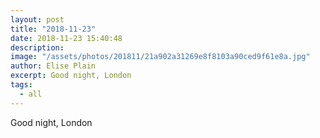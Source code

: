 ```yaml
---
layout: post
title: "2018-11-23"
date: 2018-11-23 15:40:48
description: 
image: "/assets/photos/201811/21a902a31269e8f8103a90ced9f61e8a.jpg"
author: Elise Plain
excerpt: Good night, London
tags: 
  - all
---
```


Good night, London
<p></p>
